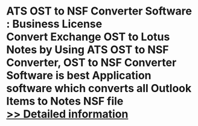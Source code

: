# ATS OST to NSF Converter Software : Business License<br />Convert Exchange OST to Lotus Notes by Using ATS OST to NSF Converter, OST to NSF Converter Software is best Application software which converts all Outlook Items to Notes NSF file<br />[>> Detailed information](https://secure.shareit.com/shareit/product.html?productid=300778903&affiliateid=200057808)